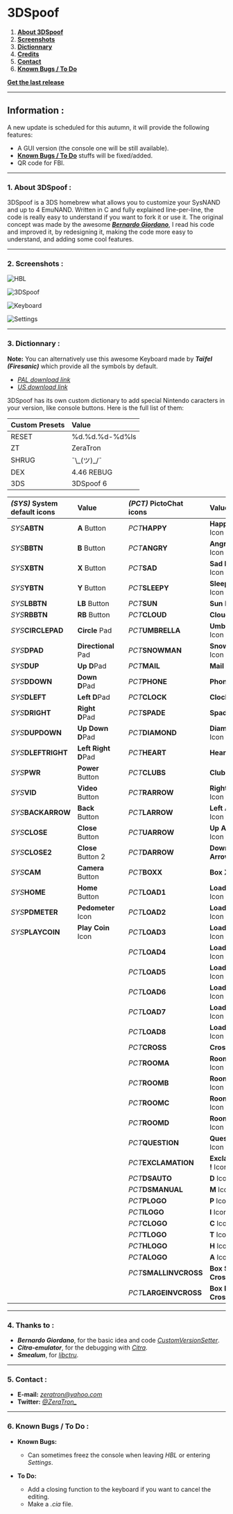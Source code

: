 # 3DSpoof
1. **[About 3DSpoof](#1-about-3dspoof-)**
2. **[Screenshots](#2-screenshots-)**
3. **[Dictionnary](#3-dictionnary-)**
4. **[Credits](#4-thanks-to-)**
5. **[Contact](#5-contact-)**
6. **[Known Bugs / To Do](#6-known-bugs--to-do-)**

[**Get the last release**](https://github.com/ZeraTron/3DSpoof/releases)
***
## Information :
A new update is scheduled for this autumn, it will provide the following features:
* A GUI version (the console one will be still available).
* **[Known Bugs / To Do](#6-known-bugs--to-do-)** stuffs will be fixed/added.
* QR code for FBI.
***
### __1. About 3DSpoof :__
3DSpoof is a 3DS homebrew what allows you to customize your SysNAND and up to 4 EmuNAND.
Written in C and fully explained line-per-line, the code is really easy to understand if you want to fork it or use it.
The original concept was made by the awesome [***Bernardo Giordano***](https://github.com/BernardoGiordano), 
I read his code and improved it, by redesigning it, making the code more easy to understand, and adding some cool features.
***
### __2. Screenshots :__
![HBL](https://image.noelshack.com/fichiers/2017/16/1492547939-hbl.png)

![3DSpoof](https://image.noelshack.com/fichiers/2017/16/1492547939-3dspoof.png)

![Keyboard](https://image.noelshack.com/fichiers/2017/26/1/1498499178-keyboard.png)

![Settings](https://image.noelshack.com/fichiers/2017/16/1492547935-settings.png)
***
### __3. Dictionnary :__
**Note:** You can alternatively use this awesome Keyboard made by ***Taïfel (Firesanic)*** which provide all the symbols by default.
* [*PAL download link*](https://drive.google.com/file/d/0B6xyy2dCccsfSk5QZlp2dU5JdEU/view)
* [*US download link*](https://mega.nz/#!gkZmQSbT!NmG9CInvs4vCbzeO-qSGU8lM4T2VTEwIlVBIJQBAp4g)

3DSpoof has its own custom dictionary to add special Nintendo caracters in your version, like console buttons.
Here is the full list of them:

| Custom Presets       | Value                |
|:---------------------|:---------------------|
| RESET                | %d.%d.%d-%d%ls       |
| ZT                   | ZeraTron             |
| SHRUG                | ¯\\\_(ツ)_/¯         |
| DEX                  | 4.46 REBUG           |
| 3DS                  | 3DSpoof             |


| _(SYS)_ System default icons | Value                      |   | _(PCT)_ PictoChat icons      | Value                       |
|:-----------------------------|:---------------------------|---|:-----------------------------|:----------------------------|
| _SYS_**ABTN**                | **A** Button               |   | _PCT_**HAPPY**               | **Happy Face** Icon         |
| _SYS_**BBTN**                | **B** Button               |   | _PCT_**ANGRY**               | **Angry Face** Icon         |
| _SYS_**XBTN**                | **X** Button               |   | _PCT_**SAD**                 | **Sad Face** Icon           |
| _SYS_**YBTN**                | **Y** Button               |   | _PCT_**SLEEPY**              | **Sleepy Face** Icon        |
| _SYS_**LBBTN**               | **LB** Button              |   | _PCT_**SUN**                 | **Sun** Icon                |
| _SYS_**RBBTN**               | **RB** Button              |   | _PCT_**CLOUD**               | **Cloud** Icon              |
| _SYS_**CIRCLEPAD**           | **Circle** Pad             |   | _PCT_**UMBRELLA**            | **Umbrella** Icon           |
| _SYS_**DPAD**                | **Directional** Pad        |   | _PCT_**SNOWMAN**             | **Snowman** Icon            |
| _SYS_**DUP**                 | **Up** **D**Pad            |   | _PCT_**MAIL**                | **Mail** Icon               |
| _SYS_**DDOWN**               | **Down** **D**Pad          |   | _PCT_**PHONE**               | **Phone** Icon              |
| _SYS_**DLEFT**               | **Left** **D**Pad          |   | _PCT_**CLOCK**               | **Clock** Icon              |
| _SYS_**DRIGHT**              | **Right** **D**Pad         |   | _PCT_**SPADE**               | **Spade** Icon              |
| _SYS_**DUPDOWN**             | **Up Down** **D**Pad       |   | _PCT_**DIAMOND**             | **Diamond** Icon            |
| _SYS_**DLEFTRIGHT**          | **Left Right** **D**Pad    |   | _PCT_**HEART**               | **Heart** Icon              |
| _SYS_**PWR**                 | **Power** Button           |   | _PCT_**CLUBS**               | **Clubs** Icon              |
| _SYS_**VID**                 | **Video** Button           |   | _PCT_**RARROW**              | **Right Arrow** Icon        |
| _SYS_**BACKARROW**           | **Back** Button            |   | _PCT_**LARROW**              | **Left Arrow** Icon         |
| _SYS_**CLOSE**               | **Close** Button           |   | _PCT_**UARROW**              | **Up Arrow** Icon           |
| _SYS_**CLOSE2**              | **Close** Button 2         |   | _PCT_**DARROW**              | **Down Arrow** Icon         |
| _SYS_**CAM**                 | **Camera** Button          |   | _PCT_**BOXX**                | **Box X** Icon              |
| _SYS_**HOME**                | **Home** Button            |   | _PCT_**LOAD1**               | **Loading 1** Icon          |
| _SYS_**PDMETER**             | **Pedometer** Icon         |   | _PCT_**LOAD2**               | **Loading 2** Icon          |
| _SYS_**PLAYCOIN**            | **Play Coin** Icon         |   | _PCT_**LOAD3**               | **Loading 3** Icon          |
|                              |                            |   | _PCT_**LOAD4**               | **Loading 4** Icon          |
|                              |                            |   | _PCT_**LOAD5**               | **Loading 5** Icon          |
|                              |                            |   | _PCT_**LOAD6**               | **Loading 6** Icon          |
|                              |                            |   | _PCT_**LOAD7**               | **Loading 7** Icon          |
|                              |                            |   | _PCT_**LOAD8**               | **Loading 8** Icon          |
|                              |                            |   | _PCT_**CROSS**               | **Cross** Icon              |
|                              |                            |   | _PCT_**ROOMA**               | **Room A** Icon             |
|                              |                            |   | _PCT_**ROOMB**               | **Room B** Icon             |
|                              |                            |   | _PCT_**ROOMC**               | **Room C** Icon             |
|                              |                            |   | _PCT_**ROOMD**               | **Room D** Icon             |
|                              |                            |   | _PCT_**QUESTION**            | **Question ?** Icon         |
|                              |                            |   | _PCT_**EXCLAMATION**         | **Exclamation !** Icon      |
|                              |                            |   | _PCT_**DSAUTO**              | **D** Icon                  |
|                              |                            |   | _PCT_**DSMANUAL**            | **M** Icon                  |
|                              |                            |   | _PCT_**PLOGO**               | **P** Icon                  |
|                              |                            |   | _PCT_**ILOGO**               | **I** Icon                  |
|                              |                            |   | _PCT_**CLOGO**               | **C** Icon                  |
|                              |                            |   | _PCT_**TLOGO**               | **T** Icon                  |
|                              |                            |   | _PCT_**HLOGO**               | **H** Icon                  |
|                              |                            |   | _PCT_**ALOGO**               | **A** Icon                  |
|                              |                            |   | _PCT_**SMALLINVCROSS**       | **Box Small Cross** Icon    |
|                              |                            |   | _PCT_**LARGEINVCROSS**       | **Box Large Cross** Icon    |
***
### __4. Thanks to :__
* ***Bernardo Giordano***, for the basic idea and code [*CustomVersionSetter*](https://github.com/BernardoGiordano/CustomVersionSetter).
* ***Citra-emulator***, for the debugging with [*Citra*](https://github.com/citra-emu/citra).
* ***Smealum***, for [*libctru*](https://github.com/smealum/ctrulib).
***
### __5. Contact :__
* __E-mail:__ *zeratron@yahoo.com*
* __Twitter:__ *[@ZeraTron_](https://twitter.com/ZeraTron_)*
***
### __6. Known Bugs / To Do :__
  * __Known Bugs:__
    * Can sometimes freez the console when leaving *HBL* or entering *Settings*.


  * __To Do:__
    * Add a closing function to the keyboard if you want to cancel the editing.
    * Make a *.cia* file.
